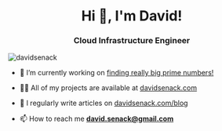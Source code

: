 <h1 align="center">Hi 👋, I'm David!</h1>
<h3 align="center">Cloud Infrastructure Engineer</h3>

<p align="left"> <img src="https://komarev.com/ghpvc/?username=davidsenack&label=Profile%20views&color=0e75b6&style=flat" alt="davidsenack" /> </p>

- 🔭 I’m currently working on [finding really big prime numbers!](www.github.com/davidsenack/deepprime)

- 👨‍💻 All of my projects are available at [davidsenack.com](davidsenack.com)

- 📝 I regularly write articles on [davidsenack.com/blog](davidsenack.com/blog)

- 📫 How to reach me **david.senack@gmail.com**
  
